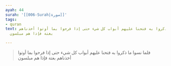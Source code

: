 ```yaml
---
ayah: 44
surah: '[[006-Surah|سورة]]'
tags:
- quran
text: فلما نسوا ما ذكروا به فتحنا عليهم أبواب كل شيء حتى إذا فرحوا بما أوتوا أخذناهم
  بغتة فإذا هم مبلسون

---
```

> فلما نسوا ما ذكروا به فتحنا عليهم أبواب كل شيء حتى إذا فرحوا بما أوتوا أخذناهم بغتة فإذا هم مبلسون
